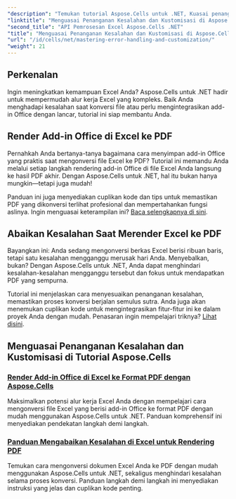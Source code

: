 ```yaml
---
"description": "Temukan tutorial Aspose.Cells untuk .NET, Kuasai penanganan kesalahan, sesuaikan alur kerja Excel, dan konversi add-in Office ke PDF dengan panduan yang mudah."
"linktitle": "Menguasai Penanganan Kesalahan dan Kustomisasi di Aspose.Cells"
"second_title": "API Pemrosesan Excel Aspose.Cells .NET"
"title": "Menguasai Penanganan Kesalahan dan Kustomisasi di Aspose.Cells"
"url": "/id/cells/net/mastering-error-handling-and-customization/"
"weight": 21
---
```


## Perkenalan

Ingin meningkatkan kemampuan Excel Anda? Aspose.Cells untuk .NET hadir untuk mempermudah alur kerja Excel yang kompleks. Baik Anda menghadapi kesalahan saat konversi file atau perlu mengintegrasikan add-in Office dengan lancar, tutorial ini siap membantu Anda.  

## Render Add-in Office di Excel ke PDF  

Pernahkah Anda bertanya-tanya bagaimana cara menyimpan add-in Office yang praktis saat mengonversi file Excel ke PDF? Tutorial ini memandu Anda melalui setiap langkah rendering add-in Office di file Excel Anda langsung ke hasil PDF akhir. Dengan Aspose.Cells untuk .NET, hal itu bukan hanya mungkin—tetapi juga mudah!  

Panduan ini juga menyediakan cuplikan kode dan tips untuk memastikan PDF yang dikonversi terlihat profesional dan mempertahankan fungsi aslinya. Ingin menguasai keterampilan ini? [Baca selengkapnya di sini](./render-office-add-ins-in-excel-to-pdf-format/).  

## Abaikan Kesalahan Saat Merender Excel ke PDF  

Bayangkan ini: Anda sedang mengonversi berkas Excel berisi ribuan baris, tetapi satu kesalahan mengganggu merusak hari Anda. Menyebalkan, bukan? Dengan Aspose.Cells untuk .NET, Anda dapat menghindari kesalahan-kesalahan mengganggu tersebut dan fokus untuk mendapatkan PDF yang sempurna.  

Tutorial ini menjelaskan cara menyesuaikan penanganan kesalahan, memastikan proses konversi berjalan semulus sutra. Anda juga akan menemukan cuplikan kode untuk mengintegrasikan fitur-fitur ini ke dalam proyek Anda dengan mudah. Penasaran ingin mempelajari triknya? [Lihat disini](./guide-ignore-errors-in-excel/).  

## Menguasai Penanganan Kesalahan dan Kustomisasi di Tutorial Aspose.Cells
### [Render Add-in Office di Excel ke Format PDF dengan Aspose.Cells](./render-office-add-ins-in-excel-to-pdf-format/)
Maksimalkan potensi alur kerja Excel Anda dengan mempelajari cara mengonversi file Excel yang berisi add-in Office ke format PDF dengan mudah menggunakan Aspose.Cells untuk .NET. Panduan komprehensif ini menyediakan pendekatan langkah demi langkah.
### [Panduan Mengabaikan Kesalahan di Excel untuk Rendering PDF](./guide-ignore-errors-in-excel/)
Temukan cara mengonversi dokumen Excel Anda ke PDF dengan mudah menggunakan Aspose.Cells untuk .NET, sekaligus menghindari kesalahan selama proses konversi. Panduan langkah demi langkah ini menyediakan instruksi yang jelas dan cuplikan kode penting.